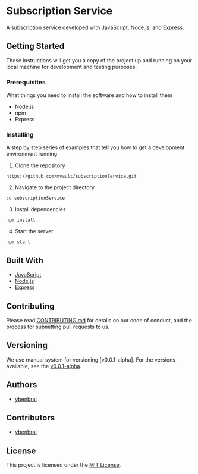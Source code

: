 # Subscription Service

A subscription service developed with JavaScript, Node.js, and Express.

## Getting Started

These instructions will get you a copy of the project up and running on your local machine for development and testing purposes.

### Prerequisites

What things you need to install the software and how to install them

- Node.js
- npm
- Express

### Installing

A step by step series of examples that tell you how to get a development environment running

1. Clone the repository

`https://github.com/mvault/subscriptionService.git`

2. Navigate to the project directory

`cd subscriptionService`

3. Install dependencies

`npm install`

4. Start the server

`npm start`

## Built With

- [JavaScript](https://developer.mozilla.org/en-US/docs/Web/JavaScript)
- [Node.js](https://nodejs.org/en/)
- [Express](https://expressjs.com/)

## Contributing

Please read [CONTRIBUTING.md](https://github.com/your-username/subscription-service/blob/master/CONTRIBUTING.md) for details on our code of conduct, and the process for submitting pull requests to us.

## Versioning

We use manual system for versioning [v0.0.1-alpha]. For the versions available, see the [v0.0.1-alpha](https://github.com/mvault/subscriptionService/tags).

## Authors

- [ybenbrai](https://github.com/ybenbrai)

## Contributors

- [ybenbrai](https://github.com/ybenbrai)

## License

This project is licensed under the [MIT License](https://github.com/your-username/subscription-service/blob/master/LICENSE).
